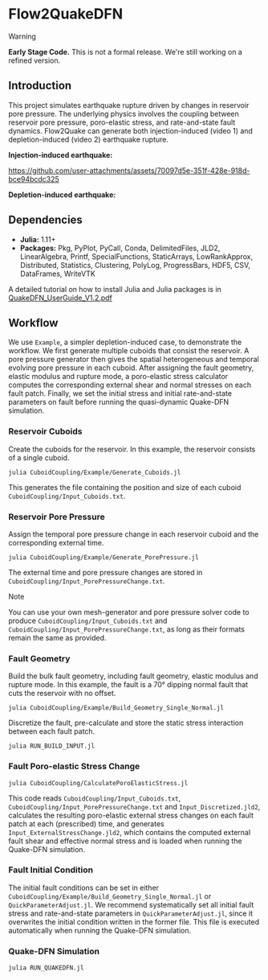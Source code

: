 # Flow2QuakeDFN
> [!WARNING]
> **Early Stage Code.** This is not a formal release. We're still working on a refined version. 
> 

## Introduction
This project simulates earthquake rupture driven by changes in reservoir pore pressure. The underlying physics involves the coupling between reservoir pore pressure, poro-elastic stress, and rate-and-state fault dynamics. Flow2Quake can generate both injection-induced (video 1) and depletion-induced (video 2) earthquake rupture. 

**Injection-induced earthquake:**

https://github.com/user-attachments/assets/70097d5e-351f-428e-918d-bce94bcdc325

**Depletion-induced earthquake:**






## Dependencies
- **Julia:** 1.11+
- **Packages:** Pkg, PyPlot, PyCall, Conda, DelimitedFiles, JLD2, LinearAlgebra, Printf, SpecialFunctions, StaticArrays, LowRankApprox, Distributed, Statistics, Clustering, PolyLog, ProgressBars, HDF5, CSV, DataFrames, WriteVTK

A detailed tutorial on how to install Julia and Julia packages is in [QuakeDFN_UserGuide_V1.2.pdf](QuakeDFN_UserGuide_V1.2.pdf)

## Workflow

We use `Example`, a simpler depletion-induced case, to demonstrate the workflow. We first generate multiple cuboids that consist the reservoir. A pore pressure generator then gives the spatial heterogeneous and temporal evolving pore pressure in each cuboid. After assigning the fault geometry, elastic modulus and rupture mode, a poro-elastic stress calculator computes the corresponding external shear and normal stresses on each fault patch. Finally, we set the initial stress and initial rate-and-state parameters on fault before running the quasi-dynamic Quake-DFN simulation.  


### Reservoir Cuboids
Create the cuboids for the reservoir. In this example, the reservoir consists of a single cuboid.
```
julia CuboidCoupling/Example/Generate_Cuboids.jl
```


This generates the file containing the position and size of each cuboid `CuboidCoupling/Input_Cuboids.txt`.


### Reservoir Pore Pressure
Assign the temporal pore pressure change in each reservoir cuboid and the corresponding external time. 

```
julia CuboidCoupling/Example/Generate_PorePressure.jl
``` 

The external time and pore pressure changes are stored in  `CuboidCoupling/Input_PorePressureChange.txt`.

> [!NOTE]
> You can use your own mesh-generator and pore pressure solver code to produce `CuboidCoupling/Input_Cuboids.txt` and `CuboidCoupling/Input_PorePressureChange.txt`, as long as their formats remain the same as provided.



### Fault Geometry
Build the bulk fault geometry, including fault geometry, elastic modulus and rupture mode. In this example, the fault is a 70° dipping normal fault that cuts the reservoir with no offset.

```
julia CuboidCoupling/Example/Build_Geometry_Single_Normal.jl
```

Discretize the fault, pre-calculate and store the static stress interaction between each fault patch.
```
julia RUN_BUILD_INPUT.jl
```


### Fault Poro-elastic Stress Change



```
julia CuboidCoupling/CalculatePoroElasticStress.jl
```

This code reads `CuboidCoupling/Input_Cuboids.txt`, `CuboidCoupling/Input_PorePressureChange.txt` and `Input_Discretized.jld2`, calculates the resulting poro-elastic external stress changes on each fault patch at each (prescribed) time, and  generates `Input_ExternalStressChange.jld2`, which contains the computed external fault shear and effective normal stress and is loaded when running the Quake-DFN simulation.



### Fault Initial Condition
The initial fault conditions can be set in either `CuboidCoupling/Example/Build_Geometry_Single_Normal.jl` or `QuickParameterAdjust.jl`. We recommend systematically set all initial fault stress and rate-and-state parameters in `QuickParameterAdjust.jl`, since it overwrites the initial condition written in the former file. This file is executed automatically when running the Quake-DFN simulation.


### Quake-DFN Simulation
```
julia RUN_QUAKEDFN.jl
``````

